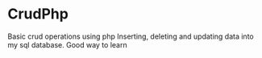 # CrudPhp
Basic crud operations using php
Inserting, deleting and updating data into my sql database. Good way to learn

